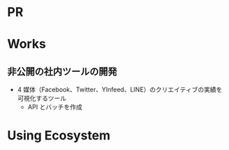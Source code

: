 # PR

# Works

## 非公開の社内ツールの開発

- 4 媒体（Facebook、Twitter、YInfeed、LINE）のクリエイティブの実績を可視化するツール
  - API とバッチを作成

# Using Ecosystem
